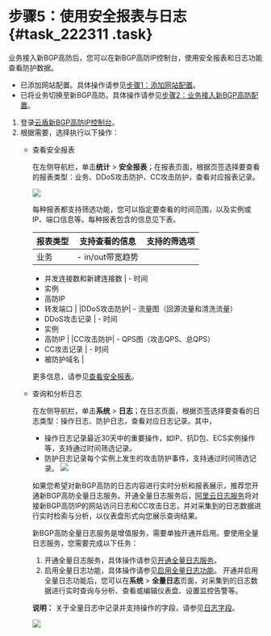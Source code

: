 # 步骤5：使用安全报表与日志 {#task_222311 .task}

业务接入新BGP高防后，您可以在新BGP高防IP控制台，使用安全报表和日志功能查看防护数据。

-   已添加网站配置。具体操作请参见[步骤1：添加网站配置](cn.zh-CN/新BGP高防IP/快速入门/防护网站业务/步骤1：添加网站配置.md#)。
-   已将业务切换至新BGP高防。具体操作请参见[步骤2：业务接入新BGP高防配置](cn.zh-CN/新BGP高防IP/快速入门/防护网站业务/步骤2：业务接入新BGP高防配置.md#)。

1.  登录[云盾新BGP高防IP控制台](https://yundunnext.console.aliyun.com/?p=ddoscoo)。
2.  根据需要，选择执行以下操作： 
    -   查看安全报表

        在左侧导航栏，单击**统计** \> **安全报表**；在报表页面，根据页签选择要查看的报表类型：业务、DDoS攻击防护、CC攻击防护，查看对应报表记录。

        ![](http://static-aliyun-doc.oss-cn-hangzhou.aliyuncs.com/assets/img/189924/155892074046059_zh-CN.png)

        每种报表都支持筛选功能，您可以指定要查看的时间范围，以及实例或IP、端口信息等。每种报表包含的信息见下表。

        |报表类型|支持查看的信息|支持的筛选项|
        |----|-------|------|
        |业务|         -   in/out带宽趋势
        -   并发连接数和新建连接数
 |         -   时间
        -   实例
        -   高防IP
        -   转发端口
 |
        |DDoS攻击防护|         -   流量图（回源流量和清洗流量）
        -   DDoS攻击记录
 |         -   时间
        -   实例
        -   高防IP
 |
        |CC攻击防护|         -   QPS图（攻击QPS、总QPS）
        -   CC攻击记录
 |         -   时间
        -   被防护域名
 |

        更多信息，请参见[查看安全报表](cn.zh-CN/新BGP高防IP/用户指南/查看安全报表.md#)。

    -   查询和分析日志

        在左侧导航栏，单击**系统** \> **日志**；在日志页面，根据页签选择要查看的日志类型：操作日志、防护日志，查看对应日志记录。其中，

        -   操作日志记录最近30天中的重要操作，如IP、抗D包、ECS实例操作等，支持通过时间筛选记录。
        -   防护日志记录每个实例上发生的攻击防护事件，支持通过时间筛选记录。
        ![](http://static-aliyun-doc.oss-cn-hangzhou.aliyuncs.com/assets/img/189924/155892074046060_zh-CN.png)

        如果您希望对新BGP高防的日志内容进行实时分析和报表展示，推荐您开通新BGP高防全量日志服务。开通全量日志服务后，[阿里云日志服务](../../../../cn.zh-CN/产品简介/什么是日志服务.md#)将对接新BGP高防IP的网站访问日志和CC攻击日志，并对采集到的日志数据进行实时检索与分析，以仪表盘形式向您展示查询结果。

        新BGP高防全量日志服务是增值服务，需要单独开通并启用。要使用全量日志服务，您需要完成以下任务：

        1.  开通全量日志服务，具体操作请参见[开通全量日志服务](cn.zh-CN/新BGP高防IP/用户指南/日志查询/全量日志.md#section_tsj_h3f_g30)。
        2.  启用全量日志功能，具体操作请参见[启用全量日志功能](cn.zh-CN/新BGP高防IP/用户指南/日志查询/全量日志.md#section_brn_bn3_kgb)。
        开通并启用全量日志功能后，您可以在**系统** \> **全量日志**页面，对采集到的日志数据进行实时查询与分析、查看或编辑仪表盘、设置监控告警等。

        **说明：** 关于全量日志中记录并支持操作的字段，请参见[日志字段](cn.zh-CN/新BGP高防IP/用户指南/日志查询/日志字段.md#)。

        ![](http://static-aliyun-doc.oss-cn-hangzhou.aliyuncs.com/assets/img/189924/155892074046061_zh-CN.png)



